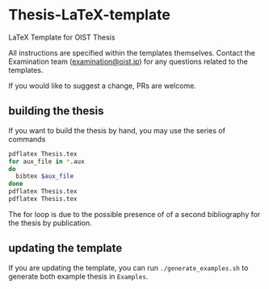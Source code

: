 # Thesis-LaTeX-template

LaTeX Template for OIST Thesis

All instructions are specified within the templates themselves.
Contact the Examination team (examination@oist.jp) for any questions related to the templates.

If you would like to suggest a change, PRs are welcome.

## building the thesis

If you want to build the thesis by hand, you may use the series of commands

```bash
pdflatex Thesis.tex
for aux_file in *.aux
do
  bibtex $aux_file
done
pdflatex Thesis.tex
pdflatex Thesis.tex
```

The for loop is due to the possible presence of of a second bibliography for the thesis by publication.

## updating the template

If you are updating the template, you can run `./generate_examples.sh` to generate both example thesis in `Examples`.

